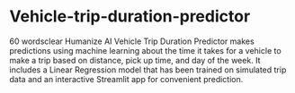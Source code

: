# Vehicle-trip-duration-predictor
60 wordsclear Humanize AI Vehicle Trip Duration Predictor makes predictions using machine learning about the time it takes for a vehicle to make a trip based on distance, pick up time, and day of the week. It includes a Linear Regression model that has been trained on simulated trip data and an interactive Streamlit app for convenient prediction. 

